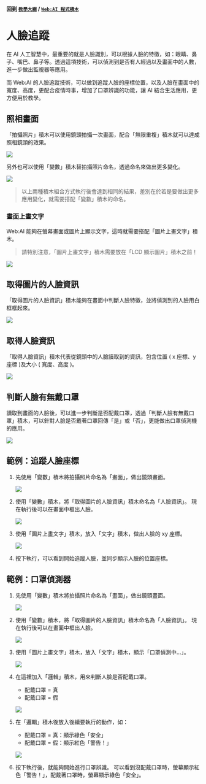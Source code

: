 #### 回到 [`教學大綱`](https://md.kingkit.codes/s/siSKyknlU) / [`Web:AI 程式積木`](https://md.kingkit.codes/s/X4vMmbtp_)

# 人臉追蹤

在 AI 人工智慧中，最重要的就是人臉識別，可以根據人臉的特徵，如：眼睛、鼻子、嘴巴、鼻子等。透過這項技術，可以偵測到是否有人經過以及畫面中的人數，進一步做出監視器等應用。

而 Web:AI 的人臉追蹤技術，可以做到追蹤人臉的座標位置，以及人臉在畫面中的寬度、高度，更配合疫情時事，增加了口罩辨識的功能，讓 AI 結合生活應用，更方便用於教學。

## 照相畫面

「拍攝照片」積木可以使用鏡頭拍攝一次畫面，配合「無限重複」積木就可以達成照相鏡頭的效果。

![](../../assets/images/upload_e5f0e28421cf299a02c56d80badc8485.png)

另外也可以使用「變數」積木替拍攝照片命名，透過命名來做出更多變化。

![](../../assets/images/upload_2630972dadc38129eb09e64e7d262658.png)

> 以上兩種積木組合方式執行後會達到相同的結果，差別在於若是要做出更多應用變化，就需要搭配「變數」積木的命名。

### 畫面上畫文字

Web:AI 能夠在螢幕畫面或圖片上顯示文字，這時就需要搭配「圖片上畫文字」積木。

> 請特別注意，「圖片上畫文字」積木需要放在「LCD 顯示圖片」積木之前！

![](../../assets/images/upload_d4fc3f4eca1a16281c9aade6bb111715.png)

## 取得圖片的人臉資訊

「取得圖片的人臉資訊」積木能夠在畫面中判斷人臉特徵，並將偵測到的人臉用白框框起來。

![](../../assets/images/upload_deef20fc56ca67c2a61f0dff7ffa4865.png)

## 取得人臉資訊

「取得人臉資訊」積木代表從鏡頭中的人臉讀取到的資訊，包含位置 ( x 座標、y 座標 )及大小 ( 寬度、高度 )。

![](../../assets/images/upload_300c4b47308ba5100134338d8f53ce3e.png)

## 判斷人臉有無戴口罩

讀取到畫面的人臉後，可以進一步判斷是否配戴口罩，透過「判斷人臉有無戴口罩」積木，可以針對人臉是否戴著口罩回傳「是」或「否」，更能做出口罩偵測機的應用。

![](../../assets/images/upload_bb7707e5b01fea74606915bc5f4cd6a7.png)

## 範例：追蹤人臉座標

1. 先使用「變數」積木將拍攝照片命名為「畫面」，做出鏡頭畫面。

   ![](../../assets/images/upload_f345072205d970e61952b802116f042a.png)

2. 使用「變數」積木，將「取得圖片的人臉資訊」積木命名為「人臉資訊」。
    現在執行後可以在畫面中框出人臉。

    ![](../../assets/images/upload_396fb589d4157779453859ca5fe4c8e2.png)

3. 使用「圖片上畫文字」積木，放入「文字」積木，做出人臉的 xy 座標。

   ![](../../assets/images/upload_b96f96011107dd369cc944a6705d8edc.png)

4. 按下執行，可以看到開始追蹤人臉，並同步顯示人臉的位置座標。

## 範例：口罩偵測器

1. 先使用「變數」積木將拍攝照片命名為「畫面」，做出鏡頭畫面。

    ![](../../assets/images/upload_f345072205d970e61952b802116f042a.png)

2. 使用「變數」積木，將「取得圖片的人臉資訊」積木命名為「人臉資訊」。
    現在執行後可以在畫面中框出人臉。

    ![](../../assets/images/upload_396fb589d4157779453859ca5fe4c8e2.png)

3. 使用「圖片上畫文字」積木，放入「文字」積木，顯示「口罩偵測中...」。

    ![](../../assets/images/upload_ca1d491ec5330d6f497741e0a5d1cda9.png)
 
4. 在這裡加入「邏輯」積木，用來判斷人臉是否配戴口罩。
    - 配戴口罩 = 真
    - 配戴口罩 = 假 

    ![](../../assets/images/upload_8ce4a924ea5ece392c3c0e5f025cf75b.png)

5. 在「邏輯」積木後放入後續要執行的動作，如：
    - 配戴口罩 = 真：顯示綠色「安全」
    - 配戴口罩 = 假：顯示紅色「警告！」

    ![](../../assets/images/upload_80741458ce4b6175eeb718ce5cf239d1.png)

6. 按下執行後，就能夠開始進行口罩辨識。
可以看到沒配戴口罩時，螢幕顯示紅色「警告！」，配戴著口罩時，螢幕顯示綠色「安全」。
